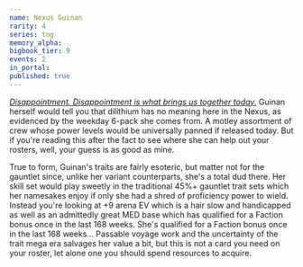 ```yaml
---
name: Nexus Guinan
rarity: 4
series: tng
memory_alpha:
bigbook_tier: 9
events: 2
in_portal:
published: true
---
```


[_Disappointment. Disappointment is what brings us together today._](https://www.youtube.com/watch?v=3odMTPuzLwY) Guinan herself would tell you that dilithium has no meaning here in the Nexus, as evidenced by the weekday 6-pack she comes from. A motley assortment of crew whose power levels would be universally panned if released today. But if you're reading this after the fact to see where she can help out your rosters, well, your guess is as good as mine.

True to form, Guinan's traits are fairly esoteric, but matter not for the gauntlet since, unlike her variant counterparts, she's a total dud there. Her skill set would play sweetly in the traditional 45%+ gauntlet trait sets which her namesakes enjoy if only she had a shred of proficiency power to wield. Instead you're looking at +9 arena EV which is a hair slow and handicapped as well as an admittedly great MED base which has qualified for a Faction bonus once in the last 168 weeks. She's qualified for a Faction bonus once in the last 168 weeks… Passable voyage work and the uncertainty of the trait mega era salvages her value a bit, but this is not a card you need on your roster, let alone one you should spend resources to acquire.
